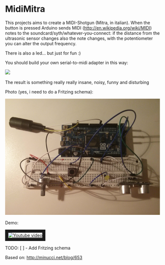 MidiMitra
=========

This projects aims to create a MIDI-Shotgun (Mitra, in italian).
When the button is pressed Arduino sends MIDI (http://en.wikipedia.org/wiki/MIDI) notes to the soundcard/syth/whatever-you-connect:
if the distance from the ultrasonic sensor changes also the note changes, with the potentiometer you can alter the output frequency.

There is also a led... but just for fun :)

You should build your own serial-to-midi adapter in this way:

<img src="http://arduino.cc/en/uploads/Tutorial/MIDI_bb.png">

The result is something really really insane, noisy, funny and disturbing

Photo (yes, i need to do a Fritzing schema):

<img src="./Files/Photo.jpg">

Demo:

<a href="http://www.youtube.com/watch?feature=player_embedded&v=W0uRJnQ7T_U
" target="_blank"><img src="http://img.youtube.com/vi/W0uRJnQ7T_U/0.jpg" 
alt="Youtube video" width="240" height="180" border="10" /></a>

TODO:
[ ] - Add Fritzing schema

Based on:
http://minucci.net/blog/653

